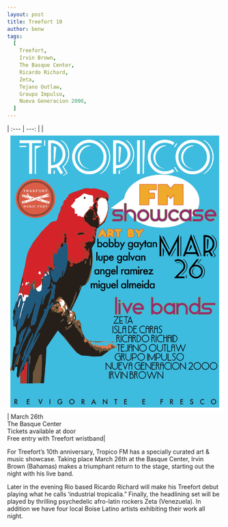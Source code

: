 ```yaml
---
layout: post
title: Treefort 10
author: benw
tags:
  [
    Treefort,
    Irvin Brown,
    The Basque Center,
    Ricardo Richard,
    Zeta,
    Tejano Outlaw,
    Groupo Impulso,
    Nueva Generacion 2000,
  ]
---
```


| :--- | ---: |
| ![](/assets/img/music/posts/tf10.jpeg) | March 26th <br> The Basque Center <br> Tickets available at door <br> Free entry with Treefort wristband|

For Treefort’s 10th anniversary, Tropico FM has a specially curated art & music showcase. Taking place March 26th at the Basque Center, Irvin Brown (Bahamas) makes a triumphant return to the stage, starting out the night with his live band.

Later in the evening Rio based Ricardo Richard will make his Treefort debut playing what he calls ‘industrial tropicalia.” Finally, the headlining set will be played by thrilling psychedelic afro-latin rockers Zeta (Venezuela). In addition we have four local Boise Latino artists exhibiting their work all night.
